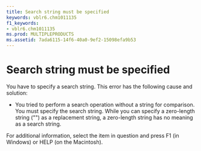 ```yaml
---
title: Search string must be specified
keywords: vblr6.chm1011135
f1_keywords:
- vblr6.chm1011135
ms.prod: MULTIPLEPRODUCTS
ms.assetid: 7ada6115-14f6-40a0-9ef2-15098efa9b53
---
```



# Search string must be specified

You have to specify a search string. This error has the following cause and solution:



- You tried to perform a search operation without a string for comparison. You must specify the search string. While you can specify a zero-length string ("") as a replacement string, a zero-length string has no meaning as a search string.
    

For additional information, select the item in question and press F1 (in Windows) or HELP (on the Macintosh).

